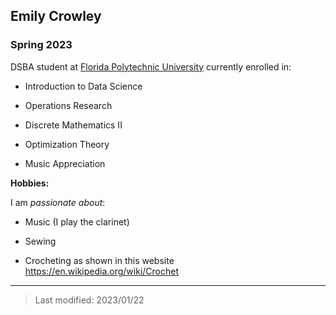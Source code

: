 ## Emily Crowley

### Spring 2023

DSBA student at [Florida Polytechnic University](https://www.floridapoly.edu) currently enrolled in: 

- Introduction to Data Science

- Operations Research

- Discrete Mathematics II

- Optimization Theory

- Music Appreciation

**Hobbies:**

I am _passionate about_: 

- Music (I play the clarinet)

- Sewing

- Crocheting as shown in this website <https://en.wikipedia.org/wiki/Crochet>

***

> Last modified: 2023/01/22
